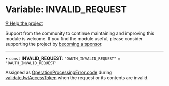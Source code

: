 # Variable: INVALID\_REQUEST

[💗 Help the project](https://github.com/sponsors/panva)

Support from the community to continue maintaining and improving this module is welcome. If you find the module useful, please consider supporting the project by [becoming a sponsor](https://github.com/sponsors/panva).

***

• `const` **INVALID\_REQUEST**: `"OAUTH_INVALID_REQUEST"` = `'OAUTH_INVALID_REQUEST'`

Assigned as [OperationProcessingError.code](../classes/OperationProcessingError.md#code) during [validateJwtAccessToken](../functions/validateJwtAccessToken.md) when the
request or its contents are invalid.
